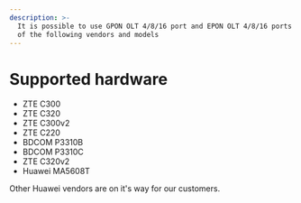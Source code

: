 ```yaml
---
description: >-
  It is possible to use GPON OLT 4/8/16 port and EPON OLT 4/8/16 ports versions
  of the following vendors and models
---
```


# Supported hardware

* ZTE C300
* ZTE C320
* ZTE C300v2
* ZTE C220
* BDCOM P3310B
* BDCOM P3310C
* ZTE C320v2
* Huawei MA5608T

Other Huawei vendors are on it's way for our customers.
